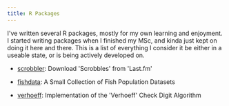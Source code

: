 ```yaml
---
title: R Packages
---
```


I've written several R packages, mostly for my own learning and enjoyment. I started writing packages when I finished my MSc, and kinda just kept on doing it here and there. This is a list of everything I consider it be either in a useable state, or is being actively developed on. 

-   [scrobbler](/r/scrobbler/): Download 'Scrobbles' from 'Last.fm'

-   [fishdata](/r/fishdata/): A Small Collection of Fish Population Datasets

-   [verhoeff](/r/verhoeff/): Implementation of the 'Verhoeff' Check Digit Algorithm
